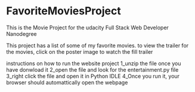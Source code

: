 # FavoriteMoviesProject
This is the Movie Project for the udacity Full Stack Web Developer Nanodegree

This project has a list of some of my favorite movies.
to view the trailer for the movies, click on the poster image to watch the fill trailer

instructions on how to run the website project
1_unzip the file once you have donwload it
2_open the file and look for the entertainment.py file
3_right click the file and open it in Python IDLE
4_Once you run it, your browser should automattically open the webpage
